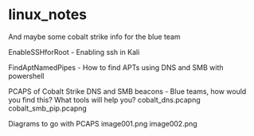 # linux_notes


And maybe some cobalt strike info for the blue team 

EnableSSHforRoot - Enabling ssh in Kali

FindAptNamedPipes  - How to find APTs using DNS and SMB with powershell

PCAPS of Cobalt Strike DNS and SMB beacons - Blue teams, how would you find this?  What tools will help you?
  cobalt_dns.pcapng
  cobalt_smb_pip.pcapng
  
Diagrams to go with PCAPS
  image001.png
  image002.png
  
  


